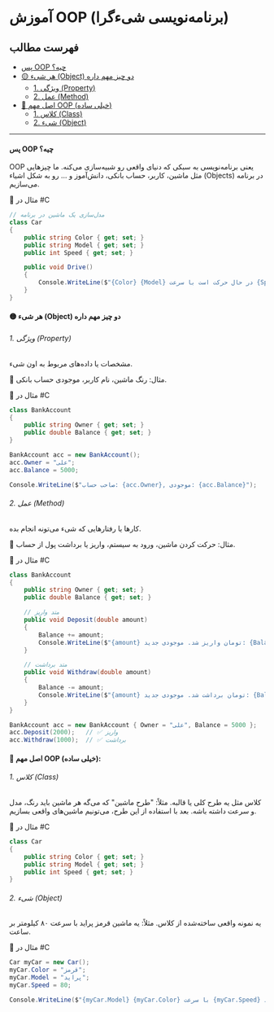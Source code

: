 # آموزش OOP (برنامه‌نویسی شیءگرا)

## فهرست مطالب
- [پس OOP چیه؟](#پس-oop-چیه)
- [🟡 هر شیء (Object) دو چیز مهم داره](#-🟡-هر-شیء-(Object)-دو-چیز-مهم-داره)
  - [1. ویژگی (Property)](#1-ویژگی-property)
  - [2. عمل (Method)](#2-عمل-method)
- [🔵 اصل مهم OOP (خیلی ساده)](#🔵-اصل-مهم-oop-خیلی-ساده)
  - [1. کلاس (Class)](#1-کلاس-class)
  - [2. شیء (Object)](#2-شیء-object)

---

#### پس OOP چیه؟

OOP یعنی برنامه‌نویسی به سبکی که دنیای واقعی رو شبیه‌سازی می‌کنه.
ما چیزهایی مثل ماشین، کاربر، حساب بانکی، دانش‌آموز و ... رو به شکل اشیاء (Objects) در برنامه می‌سازیم.

🔹 مثال در #C

```csharp
// مدل‌سازی یک ماشین در برنامه
class Car
{
    public string Color { get; set; }
    public string Model { get; set; }
    public int Speed { get; set; }

    public void Drive()
    {
        Console.WriteLine($"{Color} {Model} در حال حرکت است با سرعت {Speed} کیلومتر!");
    }
}
```

#### 🟡 هر شیء (Object) دو چیز مهم داره
###### 1. ویژگی (Property)

مشخصات یا داده‌های مربوط به اون شیء.

📌 مثال: رنگ ماشین، نام کاربر، موجودی حساب بانکی.

🔹 مثال در #C
```csharp
class BankAccount
{
    public string Owner { get; set; }
    public double Balance { get; set; }
}

```
```csharp
BankAccount acc = new BankAccount();
acc.Owner = "علی";
acc.Balance = 5000;

Console.WriteLine($"صاحب حساب: {acc.Owner}, موجودی: {acc.Balance}");
```

###### 2. عمل (Method)

کارها یا رفتارهایی که شیء می‌تونه انجام بده.

📌 مثال: حرکت کردن ماشین، ورود به سیستم، واریز یا برداشت پول از حساب.

🔹 مثال در #C
```csharp
class BankAccount
{
    public string Owner { get; set; }
    public double Balance { get; set; }

    // متد واریز
    public void Deposit(double amount)
    {
        Balance += amount;
        Console.WriteLine($"{amount} تومان واریز شد. موجودی جدید: {Balance}");
    }

    // متد برداشت
    public void Withdraw(double amount)
    {
        Balance -= amount;
        Console.WriteLine($"{amount} تومان برداشت شد. موجودی جدید: {Balance}");
    }
}

```
```csharp
BankAccount acc = new BankAccount { Owner = "علی", Balance = 5000 };
acc.Deposit(2000);   // ✅ واریز
acc.Withdraw(1000);  // ✅ برداشت
```

#### 🔵  اصل مهم OOP (خیلی ساده):
###### 1. کلاس (Class)

کلاس مثل یه طرح کلی یا قالبه.
مثلاً: "طرح ماشین" که می‌گه هر ماشین باید رنگ، مدل و سرعت داشته باشه.
بعد با استفاده از این طرح، می‌تونیم ماشین‌های واقعی بسازیم.

🔹 مثال در #C
```csharp
class Car
{
    public string Color { get; set; }
    public string Model { get; set; }
    public int Speed { get; set; }
}
```

###### 2. شیء (Object)

یه نمونه واقعی ساخته‌شده از کلاس.
مثلاً: یه ماشین قرمز پراید با سرعت ۸۰ کیلومتر بر ساعت.

🔹 مثال در #C
```csharp
Car myCar = new Car();
myCar.Color = "قرمز";
myCar.Model = "پراید";
myCar.Speed = 80;

Console.WriteLine($"{myCar.Model} {myCar.Color} با سرعت {myCar.Speed} کیلومتر حرکت می‌کند.");
```
